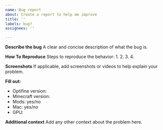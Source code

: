 ```yaml
---
name: Bug report
about: Create a report to help me improve
title: ''
labels: bug?
assignees: ''

---
```


**Describe the bug**
A clear and concise description of what the bug is.

**How To Reproduce**
Steps to reproduce the behavior:
1. 
2. 
3. 
4. 

**Screenshots**
If applicable, add screenshots or videos to help explain your problem.

**Fill out:**
 - Optifine version:
 - Minecraft version:
 - Mods: yes/no
 - Mac: yes/no
 - GPU: 

**Additional context**
Add any other context about the problem here.
